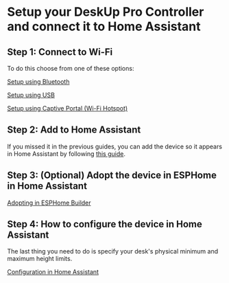 # Setup your DeskUp Pro Controller and connect it to Home Assistant

## Step 1: Connect to Wi-Fi
To do this choose from one of these options:

[Setup using Bluetooth](setup-using-bluetooth.md)

[Setup using USB](setup-using-usb.md)

[Setup using Captive Portal (Wi-Fi Hotspot)](setup-using-captive-portal.md)


## Step 2: Add to Home Assistant
If you missed it in the previous guides, you can add the device so it appears in Home Assistant by following [this guide](add-to-home-assistant.md).  


## Step 3: (Optional) Adopt the device in ESPHome in Home Assistant
[Adopting in ESPHome Builder](adopting-in-home-assistant.md)


## Step 4: How to configure the device in Home Assistant 
The last thing you need to do is specify your desk's physical minimum and maximum height limits.

[Configuration in Home Assistant](/docs/configuration/README.md)
